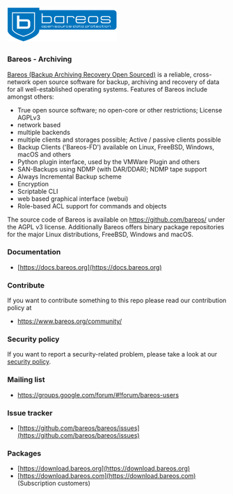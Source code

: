 # <img src="https://raw.githubusercontent.com/bareos/bareos/master/docs/manuals/images/bareos-full-logo.png" alt="Bareos" width="50%" height="50%" />

### Bareos - Archiving

[Bareos (Backup Archiving Recovery Open Sourced)](https://www.bareos.org/) is a reliable, cross-network open source software for backup, archiving and recovery of data for all well-established operating systems. Features of Bareos include amongst others:

- True open source software; no open-core or other restrictions; License AGPLv3
- network based
- multiple backends
- multiple clients and storages possible; Active / passive clients possible
- Backup Clients ('Bareos-FD') available on Linux, FreeBSD, Windows, macOS and others
- Python plugin interface, used by the VMWare Plugin and others
- SAN-Backups using NDMP (with DAR/DDAR); NDMP tape support
- Always Incremental Backup scheme
- Encryption
- Scriptable CLI
- web based graphical interface (webui)
- Role-based ACL support for commands and objects

The source code of Bareos is available on https://github.com/bareos/ under the AGPL v3 license.
Additionally Bareos offers binary package repositories for the major Linux distributions, FreeBSD, Windows and macOS.


### Documentation

  * [https://docs.bareos.org](https://docs.bareos.org)

### Contribute

If you want to contribute something to this repo please read our contribution
policy at

  * https://www.bareos.org/community/

### Security policy

If you want to report a security-related problem, please take a look at our [security policy](https://github.com/bareos/bareos/security/policy).

### Mailing list

 * https://groups.google.com/forum/#!forum/bareos-users

### Issue tracker

  * [https://github.com/bareos/bareos/issues](https://github.com/bareos/bareos/issues)

### Packages

  * [https://download.bareos.org](https://download.bareos.org)
  * [https://download.bareos.com](https://download.bareos.com) (Subscription customers)
